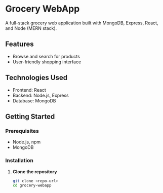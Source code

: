# Grocery WebApp

A full-stack grocery web application built with MongoDB, Express, React, and Node (MERN stack).

## Features
- Browse and search for products
- User-friendly shopping interface

## Technologies Used
- Frontend: React
- Backend: Node.js, Express
- Database: MongoDB

## Getting Started

### Prerequisites
- Node.js, npm
- MongoDB

### Installation

1. **Clone the repository**
   ```bash
   git clone <repo-url>
   cd grocery-webapp

